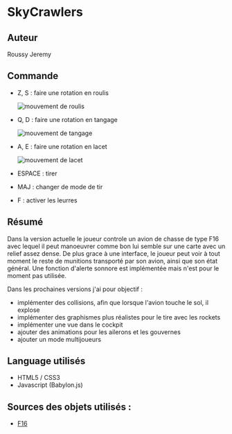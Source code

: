 ﻿# SkyCrawlers

## Auteur

Roussy Jeremy

## Commande

- Z, S : faire une rotation en roulis

  ![mouvement de roulis](https://upload.wikimedia.org/wikipedia/commons/thumb/c/cc/Aileron_roll.gif/270px-Aileron_roll.gif)
  
- Q, D : faire une rotation en tangage
  
  ![mouvement de tangage](https://upload.wikimedia.org/wikipedia/commons/thumb/e/ec/Aileron_pitch.gif/270px-Aileron_pitch.gif)
  
- A, E : faire une rotation en lacet
  
  ![mouvement de lacet](https://upload.wikimedia.org/wikipedia/commons/thumb/9/96/Aileron_yaw.gif/270px-Aileron_yaw.gif)
  
- ESPACE : tirer
- MAJ : changer de mode de tir
- F : activer les leurres

## Résumé

Dans la version actuelle le joueur controle un avion de chasse de type F16 avec lequel il peut manoeuvrer comme bon lui semble sur une carte avec un relief assez dense. De plus grace à une interface, le joueur peut voir à tout moment le reste de munitions transporté par son avion, ainsi que son état général. Une fonction d'alerte sonnore est implémentée mais n'est pour le moment pas utilisée.

Dans les prochaines versions j'ai pour objectif :
- implémenter des collisions, afin que lorsque l'avion touche le sol, il explose
- implémenter des graphismes plus réalistes pour le tire avec les rockets
- implémenter une vue dans le cockpit
- ajouter des animations pour les ailerons et les gouvernes
- ajouter un mode multijoueurs

## Language utilisés

- HTML5 / CSS3
- Javascript (Babylon.js)

## Sources des objets utilisés :

- [F16](https://sketchfab.com/3d-models/f-16-b61ad1fce1934784b2338d740ea282d9)

